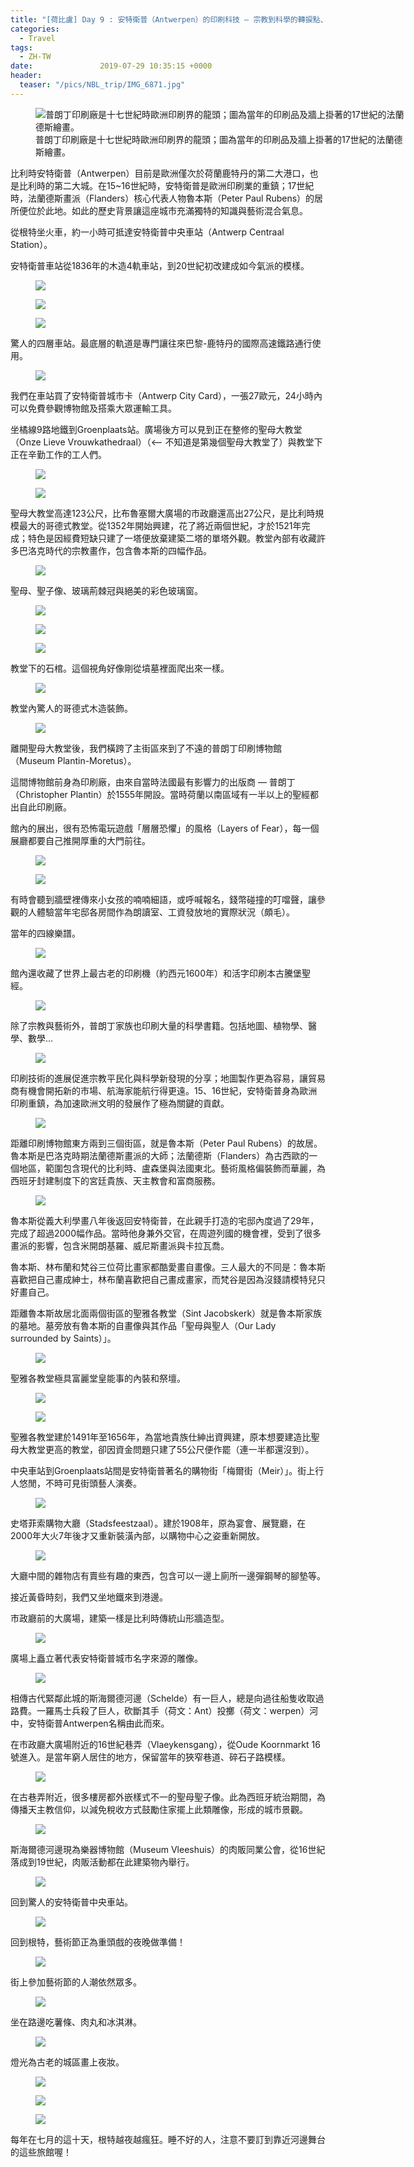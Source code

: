 ```yaml
---
title: "[荷比盧] Day 9 : 安特衛普（Antwerpen）的印刷科技 — 宗教到科學的轉捩點、法蘭德斯藝術（Flanders）、根特夜之城"
categories:
  - Travel
tags:
  - ZH-TW
date:               2019-07-29 10:35:15 +0000
header:
  teaser: "/pics/NBL_trip/IMG_6871.jpg"
---
```

<figure style="width: 600px" class="align-center">
<img src="/pics/NBL_trip/IMG_6871.jpg" alt="普朗丁印刷廠是十七世紀時歐洲印刷界的龍頭；圖為當年的印刷品及牆上掛著的17世紀的法蘭德斯繪畫。">
<figcaption>普朗丁印刷廠是十七世紀時歐洲印刷界的龍頭；圖為當年的印刷品及牆上掛著的17世紀的法蘭德斯繪畫。</figcaption>
</figure>

比利時安特衛普（Antwerpen）目前是歐洲僅次於荷蘭鹿特丹的第二大港口，也是比利時的第二大城。在15~16世紀時，安特衛普是歐洲印刷業的重鎮；17世紀時，法蘭德斯畫派（Flanders）核心代表人物魯本斯（Peter Paul Rubens）的居所便位於此地。如此的歷史背景讓這座城市充滿獨特的知識與藝術混合氣息。

從根特坐火車，約一小時可抵達安特衛普中央車站（Antwerp Centraal Station）。

安特衛普車站從1836年的木造4軌車站，到20世紀初改建成如今氣派的模樣。
<figure style="width: 600px" class="align-center">
<img src="/pics/NBL_trip/IMG_6824.jpg">
</figure>
<figure style="width: 400px" class="align-center">
<img src="/pics/NBL_trip/IMG_6823.jpg">
</figure>
<figure style="width: 400px" class="align-center">
<img src="/pics/NBL_trip/ce3b055773122daac4895842f82504ec9_17146519_190727_0018.jpg">
</figure>


驚人的四層車站。最底層的軌道是專門讓往來巴黎-鹿特丹的國際高速鐵路通行使用。
<figure style="width: 400px" class="align-center">
<img src="/pics/NBL_trip/ce3b055773122daac4895842f82504ec9_17146519_190727_0120.jpg">
</figure>

我們在車站買了安特衛普城市卡（Antwerp City Card），一張27歐元，24小時內可以免費參觀博物館及搭乘大眾運輸工具。

坐橘線9路地鐵到Groenplaats站。廣場後方可以見到正在整修的聖母大教堂（Onze Lieve Vrouwkathedraal）（<– 不知道是第幾個聖母大教堂了）與教堂下正在辛勤工作的工人們。
<figure style="width: 400px" class="align-center">
<img src="/pics/NBL_trip/IMG_6828.jpg">
</figure>
<figure style="width: 400px" class="align-center">
<img src="/pics/NBL_trip/IMG_6830.jpg">
</figure>


聖母大教堂高達123公尺，比布魯塞爾大廣場的市政廳還高出27公尺，是比利時規模最大的哥德式教堂。從1352年開始興建，花了將近兩個世紀，才於1521年完成；特色是因經費短缺只建了一塔便放棄建築二塔的單塔外觀。教堂內部有收藏許多巴洛克時代的宗教畫作，包含魯本斯的四幅作品。
<figure style="width: 600px" class="align-center">
<img src="/pics/NBL_trip/ce3b055773122daac4895842f82504ec9_17146519_190727_0029.jpg">
</figure>


聖母、聖子像、玻璃荊棘冠與絕美的彩色玻璃窗。
<figure style="width: 400px" class="align-center">
<img src="/pics/NBL_trip/Photo-2019-07-23-6-05-09-PM.jpg">
</figure>
<figure style="width: 400px" class="align-center">
<img src="/pics/NBL_trip/ce3b055773122daac4895842f82504ec9_17146519_190727_0040.jpg">
</figure>
<figure style="width: 400px" class="align-center">
<img src="/pics/NBL_trip/IMG_6832.jpg">
</figure>

教堂下的石棺。這個視角好像剛從墳墓裡面爬出來一樣。
<figure style="width: 600px" class="align-center">
<img src="/pics/NBL_trip/IMG_6851.jpg">
</figure>

教堂內驚人的哥德式木造裝飾。
<figure style="width: 600px" class="align-center">
<img src="/pics/NBL_trip/ce3b055773122daac4895842f82504ec9_17146519_190727_0046.jpg">
</figure>

離開聖母大教堂後，我們橫跨了主街區來到了不遠的普朗丁印刷博物館（Museum Plantin-Moretus）。

這間博物館前身為印刷廠，由來自當時法國最有影響力的出版商 — 普朗丁（Christopher Plantin）於1555年開設。當時荷蘭以南區域有一半以上的聖經都出自此印刷廠。

館內的展出，很有恐怖電玩遊戲「層層恐懼」的風格（Layers of Fear），每一個展廳都要自己推開厚重的大門前往。
<figure style="width: 600px" class="align-center">
<img src="/pics/NBL_trip/IMG_6861.jpg">
</figure>
<figure style="width: 600px" class="align-center">
<img src="/pics/NBL_trip/IMG_6877.jpg">
</figure>

有時會聽到牆壁裡傳來小女孩的喃喃細語，或呼喊報名，錢幣碰撞的叮噹聲，讓參觀的人體驗當年宅邸各房間作為朗讀室、工資發放地的實際狀況（頗毛）。


當年的四線樂譜。
<figure style="width: 600px" class="align-center">
<img src="/pics/NBL_trip/ce3b055773122daac4895842f82504ec9_17146519_190727_0055.jpg">
</figure>


館內還收藏了世界上最古老的印刷機（約西元1600年）和活字印刷本古騰堡聖經。
<figure style="width: 600px" class="align-center">
<img src="/pics/NBL_trip/IMG_6868.jpg">
</figure>

除了宗教與藝術外，普朗丁家族也印刷大量的科學書籍。包括地圖、植物學、醫學、數學…
<figure style="width: 600px" class="align-center">
<img src="/pics/NBL_trip/ce3b055773122daac4895842f82504ec9_17146519_190727_0066.jpg">
</figure>

印刷技術的進展促進宗教平民化與科學新發現的分享；地圖製作更為容易，讓貿易商有機會開拓新的市場、航海家能航行得更遠。15、16世紀，安特衛普身為歐洲印刷重鎮，為加速歐洲文明的發展作了極為關鍵的貢獻。
<figure style="width: 400px" class="align-center">
<img src="/pics/NBL_trip/IMG_6865.jpg">
</figure>


距離印刷博物館東方兩到三個街區，就是魯本斯（Peter Paul Rubens）的故居。魯本斯是巴洛克時期法蘭德斯畫派的大師；法蘭德斯（Flanders）為古西歐的一個地區，範圍包含現代的比利時、盧森堡與法國東北。藝術風格偏裝飾而華麗，為西班牙封建制度下的宮廷貴族、天主教會和富商服務。
<figure style="width: 600px" class="align-center">
<img src="/pics/NBL_trip/IMG_6879.jpg">
</figure>

魯本斯從義大利學畫八年後返回安特衛普，在此親手打造的宅邸內度過了29年，完成了超過2000幅作品。當時他身兼外交官，在周遊列國的機會裡，受到了很多畫派的影響，包含米開朗基羅、威尼斯畫派與卡拉瓦喬。

魯本斯、林布蘭和梵谷三位荷比畫家都酷愛畫自畫像。三人最大的不同是：魯本斯喜歡把自己畫成紳士，林布蘭喜歡把自己畫成畫家，而梵谷是因為沒錢請模特兒只好畫自己。

距離魯本斯故居北面兩個街區的聖雅各教堂（Sint Jacobskerk）就是魯本斯家族的墓地。墓旁放有魯本斯的自畫像與其作品「聖母與聖人（Our Lady surrounded by Saints）」。
<figure style="width: 400px" class="align-center">
<img src="/pics/NBL_trip/IMG_6892.jpg">
</figure>


聖雅各教堂極具富麗堂皇能事的內裝和祭壇。
<figure style="width: 400px" class="align-center">
<img src="/pics/NBL_trip/ce3b055773122daac4895842f82504ec9_17146519_190727_0099.jpg">
</figure>
<figure style="width: 400px" class="align-center">
<img src="/pics/NBL_trip/ce3b055773122daac4895842f82504ec9_17146519_190727_0095.jpg">
</figure>


聖雅各教堂建於1491年至1656年，為當地貴族仕紳出資興建，原本想要建造比聖母大教堂更高的教堂，卻因資金問題只建了55公尺便作罷（連一半都還沒到）。



中央車站到Groenplaats站間是安特衛普著名的購物街「梅爾街（Meir）」。街上行人悠閒，不時可見街頭藝人演奏。
<figure style="width: 600px" class="align-center">
<img src="/pics/NBL_trip/ce3b055773122daac4895842f82504ec9_17146519_190727_0088.jpg">
</figure>


史塔菲索購物大廳（Stadsfeestzaal）。建於1908年，原為宴會、展覽廳，在2000年大火7年後才又重新裝潢內部，以購物中心之姿重新開放。
<figure style="width: 400px" class="align-center">
<img src="/pics/NBL_trip/ce3b055773122daac4895842f82504ec9_17146519_190727_0104.jpg">
</figure>


大廳中間的雜物店有賣些有趣的東西，包含可以一邊上廁所一邊彈鋼琴的腳墊等。



接近黃昏時刻，我們又坐地鐵來到港邊。

市政廳前的大廣場，建築一樣是比利時傳統山形牆造型。
<figure style="width: 600px" class="align-center">
<img src="/pics/NBL_trip/IMG_6923.jpg">
</figure>


廣場上矗立著代表安特衛普城市名字來源的雕像。
<figure style="width: 600px" class="align-center">
<img src="/pics/NBL_trip/IMG_6920.jpg">
</figure>


相傳古代緊鄰此城的斯海爾德河邊（Schelde）有一巨人，總是向過往船隻收取過路費。一羅馬士兵殺了巨人，砍斷其手（荷文：Ant）投擲（荷文：werpen）河中，安特衛普Antwerpen名稱由此而來。

在市政廳大廣場附近的16世紀巷弄（Vlaeykensgang），從Oude Koornmarkt 16號進入。是當年窮人居住的地方，保留當年的狹窄巷道、碎石子路模樣。
<figure style="width: 400px" class="align-center">
<img src="/pics/NBL_trip/IMG_6918.jpg">
</figure>


在古巷弄附近，很多樓房都外嵌樣式不一的聖母聖子像。此為西班牙統治期間，為傳播天主教信仰，以減免稅收方式鼓勵住家擺上此類雕像，形成的城市景觀。
<figure style="width: 400px" class="align-center">
<img src="/pics/NBL_trip/IMG_6857.jpg">
</figure>

斯海爾德河邊現為樂器博物館（Museum Vleeshuis）的肉販同業公會，從16世紀落成到19世紀，肉販活動都在此建築物內舉行。
<figure style="width: 400px" class="align-center">
<img src="/pics/NBL_trip/ce3b055773122daac4895842f82504ec9_17146519_190727_0114.jpg">
</figure>

回到驚人的安特衛普中央車站。
<figure style="width: 600px" class="align-center">
<img src="/pics/NBL_trip/IMG_6916.jpg">
</figure>


回到根特，藝術節正為重頭戲的夜晚做準備！
<figure style="width: 600px" class="align-center">
<img src="/pics/NBL_trip/IMG_6782.jpg">
</figure>


街上參加藝術節的人潮依然眾多。
<figure style="width: 600px" class="align-center">
<img src="/pics/NBL_trip/IMG_6790.jpg">
</figure>


坐在路邊吃薯條、肉丸和冰淇淋。
<figure style="width: 400px" class="align-center">
<img src="/pics/NBL_trip/IMG_6794.jpg">
</figure>

燈光為古老的城區畫上夜妝。
<figure style="width: 600px" class="align-center">
<img src="/pics/NBL_trip/IMG_6807.jpg">
</figure>
<figure style="width: 600px" class="align-center">
<img src="/pics/NBL_trip/IMG_6812.jpg">
</figure>
<figure style="width: 600px" class="align-center">
<img src="/pics/NBL_trip/IMG_6813.jpg">
</figure>

每年在七月的這十天，根特越夜越瘋狂。睡不好的人，注意不要訂到靠近河邊舞台的這些旅館喔！
